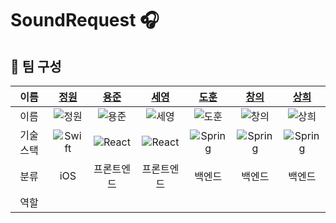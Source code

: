 # SoundRequest 🎧

## 📌 팀 구성

|   이름    |           [정원](https://github.com/Seo-garden)            |             [용준](https://github.com/55yong)              |           [세영](https://github.com/SeYoungYee)            |             [도훈](https://github.com/dohun1109)             |             [창의](https://github.com/changuii)              |             [상희](https://github.com/tkdgml822)             |
| :-------: | :--------------------------------------------------------: | :--------------------------------------------------------: | :--------------------------------------------------------: | :----------------------------------------------------------: | :----------------------------------------------------------: | :----------------------------------------------------------: |
|   이름    |         ![정원](https://github.com/Seo-garden.png)         |           ![용준](https://github.com/55yong.png)           |         ![세영](https://github.com/SeYoungYee.png)         |          ![도훈](https://github.com/dohun1109.png)           |           ![창의](https://github.com/changuii.png)           |          ![상희](https://github.com/tkdgml822.png)           |
| 기술 스택 | ![Swift](https://skillicons.dev/icons?i=swift&theme=light) | ![React](https://skillicons.dev/icons?i=react&theme=light) | ![React](https://skillicons.dev/icons?i=react&theme=light) | ![Spring](https://skillicons.dev/icons?i=spring&theme=light) | ![Spring](https://skillicons.dev/icons?i=spring&theme=light) | ![Spring](https://skillicons.dev/icons?i=spring&theme=light) |
|   분류    |                            iOS                             |                         프론트엔드                         |                         프론트엔드                         |                            백엔드                            |                            백엔드                            |                            백엔드                            |
|   역할    |                                                            |                                                            |                                                            |                                                              |                                                              |                                                              |
